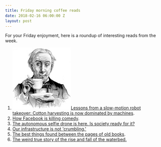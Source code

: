 ```yaml
---
title: Friday morning coffee reads
date: 2018-02-16 06:00:00 Z
layout: post
---
```


For your Friday enjoyment, here is a roundup of interesting reads from the week.

1. ![](/assets/images/3b50391u-Edit-800-189x200.jpg)[Lessons from a slow-motion robot takeover: Cotton harvesting is now dominated by machines](https://www.bloomberg.com/view/articles/2018-02-09/lessons-from-a-slow-motion-robot-takeover?utm_content=buffer5654d&utm_medium=social&utm_source=twitter.com&utm_campaign=buffer).
2. [How Facebook is killing comedy](http://splitsider.com/2018/02/how-facebook-is-killing-comedy/).
3. [The autonomous selfie drone is here. Is society ready for it?](https://www.nytimes.com/interactive/2018/02/13/technology/skydio-autonomous-drones.html?hp&action=click&pgtype=Homepage)
4. [Our infrastructure is not 'crumbling.'](https://www.creators.com/read/david-harsanyi/02/18/our-infrastructure-is-not-crumbling-repeat-our-infrastructure-is-not-crumbling)
5. [The best things found between the pages of old books](https://www.atlasobscura.com/articles/surprising-discoveries-pages-old-books).
6. [The weird true story of the rise and fall of the waterbed.](https://www.apartmenttherapy.com/waterbed-history-rise-fall-255635)
